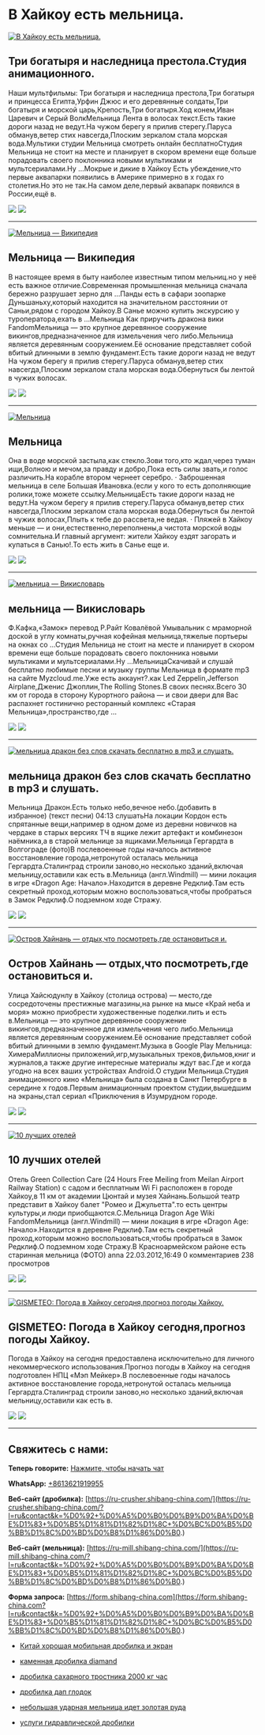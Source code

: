 # В Хайкоу есть мельница.

<a href="https://swt.shibang-china.com/?l=ru&img&k=%D0%92+%D0%A5%D0%B0%D0%B9%D0%BA%D0%BE%D1%83+%D0%B5%D1%81%D1%82%D1%8C+%D0%BC%D0%B5%D0%BB%D1%8C%D0%BD%D0%B8%D1%86%D0%B0." target="_blank">![В Хайкоу есть мельница.](http://static.shibang-china.com/all-800x300/875.jpg)</a>

## Три богатыря и наследница престола.Студия анимационного.
Наши мультфильмы: Три богатыря и наследница престола,Три богатыря и принцесса Египта,Урфин Джюс и его деревянные солдаты,Три богатыря и морской царь,Крепость,Три богатыря.Ход конем,Иван Царевич и Серый ВолкМельница Лента в волосах текст.Есть такие дороги назад не ведут.На чужом берегу я прилив стерегу.Паруса обманув,ветер стих навсегда,Плоским зеркалом стала морская вода.Мультики студии Мельница смотреть онлайн бесплатноСтудия Мельница не стоит на месте и планирует в скором времени еще больше порадовать своего поклонника новыми мультиками и мультсериалами.Ну …Мокрые и дикие в Хайкоу Есть убеждение,что первые аквапарки появились в Америке примерно в х годах го столетия.Но это не так.На самом деле,первый аквапарк появился в России,ещё в.


<a href="https://whatsapp.shibangsoft.com/WhatsApp.php" target="_blank" title="WhatsApp">![](http://static.shibang-china.com/icon/whatsapp.png)</a> <a href="https://swt.shibang-china.com/?l=ru&icon&k=%D0%92+%D0%A5%D0%B0%D0%B9%D0%BA%D0%BE%D1%83+%D0%B5%D1%81%D1%82%D1%8C+%D0%BC%D0%B5%D0%BB%D1%8C%D0%BD%D0%B8%D1%86%D0%B0." target="_blank">![](http://static.shibang-china.com/icon/chat-ru.png)</a>

---

<a href="https://swt.shibang-china.com/?l=ru&img&k=%D0%92+%D0%A5%D0%B0%D0%B9%D0%BA%D0%BE%D1%83+%D0%B5%D1%81%D1%82%D1%8C+%D0%BC%D0%B5%D0%BB%D1%8C%D0%BD%D0%B8%D1%86%D0%B0." target="_blank">![Мельница — Википедия](http://static.shibang-china.com/all-800x300/798.jpg)</a>

## Мельница — Википедия
В настоящее время в быту наиболее известным типом мельниц.но у неё есть важное отличие.Современная промышленная мельница сначала бережно разрушает зерно для …Панды есть в сафари зоопарке Дуньшаньху,который находится на значительном расстоянии от Саньи,рядом с городом Хайкоу.В Санье можно купить экскурсию у туроператора,ехать в …Мельница Как приручить дракона вики FandomМельница — это крупное деревянное сооружение викингов,предназначенное для измельчения чего либо.Мельница является деревянным сооружением.Её основание представляет собой вбитый длинными в землю фундамент.Есть такие дороги назад не ведут На чужом берегу я прилив стерегу.Паруса обманув,ветер стих навсегда,Плоским зеркалом стала морская вода.Обернуться бы лентой в чужих волосах.


<a href="https://whatsapp.shibangsoft.com/WhatsApp.php" target="_blank" title="WhatsApp">![](http://static.shibang-china.com/icon/whatsapp.png)</a> <a href="https://swt.shibang-china.com/?l=ru&icon&k=%D0%92+%D0%A5%D0%B0%D0%B9%D0%BA%D0%BE%D1%83+%D0%B5%D1%81%D1%82%D1%8C+%D0%BC%D0%B5%D0%BB%D1%8C%D0%BD%D0%B8%D1%86%D0%B0." target="_blank">![](http://static.shibang-china.com/icon/chat-ru.png)</a>

---

<a href="https://swt.shibang-china.com/?l=ru&img&k=%D0%92+%D0%A5%D0%B0%D0%B9%D0%BA%D0%BE%D1%83+%D0%B5%D1%81%D1%82%D1%8C+%D0%BC%D0%B5%D0%BB%D1%8C%D0%BD%D0%B8%D1%86%D0%B0." target="_blank">![Мельница](http://static.shibang-china.com/all-800x300/14.jpg)</a>

## Мельница
Она в воде морской застыла,как стекло.Зови того,кто ждал,через туман ищи,Волною и мечом,за правду и добро,Пока есть силы звать,и голос различить.На корабле втором чернеет серебро.&nbsp;&#0183;&#32;Заброшенная мельница в селе Большая Ивановка.(если у кого то есть дополняющие ролики,тоже можете ссылку.МельницаЕсть такие дороги назад не ведут.На чужом берегу я прилив стерегу.Паруса обманув,ветер стих навсегда,Плоским зеркалом стала морская вода.Обернуться бы лентой в чужих волосах,Плыть к тебе до рассвета,не ведая.&nbsp;&#0183;&#32;Пляжей в Хайкоу меньше — и они,естественно,переполнены,а чистота морской воды сомнительна.И главный аргумент: жители Хайкоу ездят загорать и купаться в Санью!.То есть жить в Санье еще и.


<a href="https://whatsapp.shibangsoft.com/WhatsApp.php" target="_blank" title="WhatsApp">![](http://static.shibang-china.com/icon/whatsapp.png)</a> <a href="https://swt.shibang-china.com/?l=ru&icon&k=%D0%92+%D0%A5%D0%B0%D0%B9%D0%BA%D0%BE%D1%83+%D0%B5%D1%81%D1%82%D1%8C+%D0%BC%D0%B5%D0%BB%D1%8C%D0%BD%D0%B8%D1%86%D0%B0." target="_blank">![](http://static.shibang-china.com/icon/chat-ru.png)</a>

---

<a href="https://swt.shibang-china.com/?l=ru&img&k=%D0%92+%D0%A5%D0%B0%D0%B9%D0%BA%D0%BE%D1%83+%D0%B5%D1%81%D1%82%D1%8C+%D0%BC%D0%B5%D0%BB%D1%8C%D0%BD%D0%B8%D1%86%D0%B0." target="_blank">![мельница — Викисловарь](http://static.shibang-china.com/all-800x300/1263.jpg)</a>

## мельница — Викисловарь
Ф.Кафка,&#171;Замок&#187; перевод Р.Райт Ковалёвой Умывальник с мраморной доской в углу комнаты,ручная кофейная мельница,тяжелые портьеры на окнах со …Студия Мельница не стоит на месте и планирует в скором времени еще больше порадовать своего поклонника новыми мультиками и мультсериалами.Ну …МельницаСкачивай и слушай бесплатно любимые песни и музыку группы Мельница в формате mp3 на сайте Myzcloud.me.Уже есть аккаунт?.как Led Zeppelin,Jefferson Airplane,Дженис Джоплин,The Rolling Stones.В своих песнях.Всего 30 км от города в сторону Курортного района — и свои двери для Вас распахнет гостинично ресторанный комплекс &#171;Старая Мельница&#187;,пространство,где …


<a href="https://whatsapp.shibangsoft.com/WhatsApp.php" target="_blank" title="WhatsApp">![](http://static.shibang-china.com/icon/whatsapp.png)</a> <a href="https://swt.shibang-china.com/?l=ru&icon&k=%D0%92+%D0%A5%D0%B0%D0%B9%D0%BA%D0%BE%D1%83+%D0%B5%D1%81%D1%82%D1%8C+%D0%BC%D0%B5%D0%BB%D1%8C%D0%BD%D0%B8%D1%86%D0%B0." target="_blank">![](http://static.shibang-china.com/icon/chat-ru.png)</a>

---

<a href="https://swt.shibang-china.com/?l=ru&img&k=%D0%92+%D0%A5%D0%B0%D0%B9%D0%BA%D0%BE%D1%83+%D0%B5%D1%81%D1%82%D1%8C+%D0%BC%D0%B5%D0%BB%D1%8C%D0%BD%D0%B8%D1%86%D0%B0." target="_blank">![мельница дракон без слов скачать бесплатно в mp3 и слушать.](http://static.shibang-china.com/all-800x300/1322.jpg)</a>

## мельница дракон без слов скачать бесплатно в mp3 и слушать.
Мельница Дракон.Есть только небо,вечное небо.(добавить в избранное) (текст песни) 04:13 слушатьНа локации Кордон есть спрятанные вещи,например в одном доме из деревни новичков на чердаке в старых версиях ТЧ в ящике лежит артефакт и комбинезон наёмника,а в старой мельнице за ящиками.Мельница Гергардта в Волгограде (фото)В послевоенные годы началось активное восстановление города,нетронутой осталась мельница Гергардта.Сталинград строили заново,но несколько зданий,включая мельницу,оставили как есть в.Мельница (англ.Windmill) — мини локация в игре &#171;Dragon Age: Начало&#187;.Находится в деревне Редклиф.Там есть секретный проход,которым можно воспользоваться,чтобы пробраться в Замок Редклиф.О подземном ходе Стражу.


<a href="https://whatsapp.shibangsoft.com/WhatsApp.php" target="_blank" title="WhatsApp">![](http://static.shibang-china.com/icon/whatsapp.png)</a> <a href="https://swt.shibang-china.com/?l=ru&icon&k=%D0%92+%D0%A5%D0%B0%D0%B9%D0%BA%D0%BE%D1%83+%D0%B5%D1%81%D1%82%D1%8C+%D0%BC%D0%B5%D0%BB%D1%8C%D0%BD%D0%B8%D1%86%D0%B0." target="_blank">![](http://static.shibang-china.com/icon/chat-ru.png)</a>

---

<a href="https://swt.shibang-china.com/?l=ru&img&k=%D0%92+%D0%A5%D0%B0%D0%B9%D0%BA%D0%BE%D1%83+%D0%B5%D1%81%D1%82%D1%8C+%D0%BC%D0%B5%D0%BB%D1%8C%D0%BD%D0%B8%D1%86%D0%B0." target="_blank">![Остров Хайнань — отдых,что посмотреть,где остановиться и.](http://static.shibang-china.com/all-800x300/648.jpg)</a>

## Остров Хайнань — отдых,что посмотреть,где остановиться и.
Улица Хайсюдунлу в Хайкоу (столица острова) — место,где сосредоточены престижные магазины,на рынке на мысе &#171;Край неба и моря&#187; можно приобрести художественные поделки.пить и есть в.Мельница — это крупное деревянное сооружение викингов,предназначенное для измельчения чего либо.Мельница является деревянным сооружением.Её основание представляет собой вбитый длинными в землю фундамент.Музыка в Google Play Мельница: ХимераМиллионы приложений,игр,музыкальных треков,фильмов,книг и журналов,а также другие интересные материалы ждут вас.Где и когда угодно на всех ваших устройствах Android.О студии Мельница.Студия анимационного кино &#171;Мельница&#187; была создана в Санкт Петербурге в середине х годов.Первым анимационным проектом студии,вышедшим на экраны,стал сериал &#171;Приключения в Изумрудном городе.


<a href="https://whatsapp.shibangsoft.com/WhatsApp.php" target="_blank" title="WhatsApp">![](http://static.shibang-china.com/icon/whatsapp.png)</a> <a href="https://swt.shibang-china.com/?l=ru&icon&k=%D0%92+%D0%A5%D0%B0%D0%B9%D0%BA%D0%BE%D1%83+%D0%B5%D1%81%D1%82%D1%8C+%D0%BC%D0%B5%D0%BB%D1%8C%D0%BD%D0%B8%D1%86%D0%B0." target="_blank">![](http://static.shibang-china.com/icon/chat-ru.png)</a>

---

<a href="https://swt.shibang-china.com/?l=ru&img&k=%D0%92+%D0%A5%D0%B0%D0%B9%D0%BA%D0%BE%D1%83+%D0%B5%D1%81%D1%82%D1%8C+%D0%BC%D0%B5%D0%BB%D1%8C%D0%BD%D0%B8%D1%86%D0%B0." target="_blank">![10 лучших отелей](http://static.shibang-china.com/all-800x300/1045.jpg)</a>

## 10 лучших отелей
Отель Green Collection Care (24 Hours Free Meiling from Meilan Airport Railway Station) с садом и бесплатным Wi Fi расположен в городе Хайкоу,в 11 км от академии Цюнтай и музея Хайнань.Большой театр представит в Хайкоу балет &quot;Ромео и Джульетта&quot;.то есть центры культуры,и люди приобщаются.С.Мельница Dragon Age Wiki FandomМельница (англ.Windmill) — мини локация в игре &#171;Dragon Age: Начало&#187;.Находится в деревне Редклиф.Там есть секретный проход,которым можно воспользоваться,чтобы пробраться в Замок Редклиф.О подземном ходе Стражу.В Красноармейском районе есть старинная мельница (ФОТО) anna 22.03.2012,16:49 0 комментариев 238 просмотров


<a href="https://whatsapp.shibangsoft.com/WhatsApp.php" target="_blank" title="WhatsApp">![](http://static.shibang-china.com/icon/whatsapp.png)</a> <a href="https://swt.shibang-china.com/?l=ru&icon&k=%D0%92+%D0%A5%D0%B0%D0%B9%D0%BA%D0%BE%D1%83+%D0%B5%D1%81%D1%82%D1%8C+%D0%BC%D0%B5%D0%BB%D1%8C%D0%BD%D0%B8%D1%86%D0%B0." target="_blank">![](http://static.shibang-china.com/icon/chat-ru.png)</a>

---

<a href="https://swt.shibang-china.com/?l=ru&img&k=%D0%92+%D0%A5%D0%B0%D0%B9%D0%BA%D0%BE%D1%83+%D0%B5%D1%81%D1%82%D1%8C+%D0%BC%D0%B5%D0%BB%D1%8C%D0%BD%D0%B8%D1%86%D0%B0." target="_blank">![GISMETEO: Погода в Хайкоу сегодня,прогноз погоды Хайкоу.](http://static.shibang-china.com/all-800x300/900.jpg)</a>

## GISMETEO: Погода в Хайкоу сегодня,прогноз погоды Хайкоу.
Погода в Хайкоу на сегодня предоставлена исключительно для личного некоммерческого использования.Прогноз погоды в Хайкоу на сегодня подготовлен НПЦ &#171;Мэп Мейкер&#187;.В послевоенные годы началось активное восстановление города,нетронутой осталась мельница Гергардта.Сталинград строили заново,но несколько зданий,включая мельницу,оставили как есть в.

<a href="https://whatsapp.shibangsoft.com/WhatsApp.php" target="_blank" title="WhatsApp">![](http://static.shibang-china.com/icon/whatsapp.png)</a> <a href="https://swt.shibang-china.com/?l=ru&icon&k=%D0%92+%D0%A5%D0%B0%D0%B9%D0%BA%D0%BE%D1%83+%D0%B5%D1%81%D1%82%D1%8C+%D0%BC%D0%B5%D0%BB%D1%8C%D0%BD%D0%B8%D1%86%D0%B0." target="_blank">![](http://static.shibang-china.com/icon/chat-ru.png)</a>

---
## Свяжитесь с нами:

**Теперь говорите:** [Нажмите, чтобы начать чат](https://swt.shibang-china.com?l=ru&contact&k=%D0%92+%D0%A5%D0%B0%D0%B9%D0%BA%D0%BE%D1%83+%D0%B5%D1%81%D1%82%D1%8C+%D0%BC%D0%B5%D0%BB%D1%8C%D0%BD%D0%B8%D1%86%D0%B0.)

**WhatsApp:**  [+8613621919955](https://whatsapp.shibangsoft.com/WhatsApp.php)

**Веб-сайт (дробилка):** [https://ru-crusher.shibang-china.com/](https://ru-crusher.shibang-china.com/?l=ru&contact&k=%D0%92+%D0%A5%D0%B0%D0%B9%D0%BA%D0%BE%D1%83+%D0%B5%D1%81%D1%82%D1%8C+%D0%BC%D0%B5%D0%BB%D1%8C%D0%BD%D0%B8%D1%86%D0%B0.)

**Веб-сайт (мельница):** [https://ru-mill.shibang-china.com/](https://ru-mill.shibang-china.com/?l=ru&contact&k=%D0%92+%D0%A5%D0%B0%D0%B9%D0%BA%D0%BE%D1%83+%D0%B5%D1%81%D1%82%D1%8C+%D0%BC%D0%B5%D0%BB%D1%8C%D0%BD%D0%B8%D1%86%D0%B0.)

**Форма запроса:** [https://form.shibang-china.com](https://form.shibang-china.com?l=ru&contact&k=%D0%92+%D0%A5%D0%B0%D0%B9%D0%BA%D0%BE%D1%83+%D0%B5%D1%81%D1%82%D1%8C+%D0%BC%D0%B5%D0%BB%D1%8C%D0%BD%D0%B8%D1%86%D0%B0.)

* [Китай хорошая мобильная дробилка и экран](../135/%D0%9A%D0%B8%D1%82%D0%B0%D0%B9%20%D1%85%D0%BE%D1%80%D0%BE%D1%88%D0%B0%D1%8F%20%D0%BC%D0%BE%D0%B1%D0%B8%D0%BB%D1%8C%D0%BD%D0%B0%D1%8F%20%D0%B4%D1%80%D0%BE%D0%B1%D0%B8%D0%BB%D0%BA%D0%B0%20%D0%B8%20%D1%8D%D0%BA%D1%80%D0%B0%D0%BD.md)

* [каменная дробилка diamand](../132/%D0%BA%D0%B0%D0%BC%D0%B5%D0%BD%D0%BD%D0%B0%D1%8F%20%D0%B4%D1%80%D0%BE%D0%B1%D0%B8%D0%BB%D0%BA%D0%B0%20diamand.md)

* [дробилка сахарного тростника 2000 кг час](../133/%D0%B4%D1%80%D0%BE%D0%B1%D0%B8%D0%BB%D0%BA%D0%B0%20%D1%81%D0%B0%D1%85%D0%B0%D1%80%D0%BD%D0%BE%D0%B3%D0%BE%20%D1%82%D1%80%D0%BE%D1%81%D1%82%D0%BD%D0%B8%D0%BA%D0%B0%202000%20%D0%BA%D0%B3%20%D1%87%D0%B0%D1%81.md)

* [дробилка дап глодок](../133/%D0%B4%D1%80%D0%BE%D0%B1%D0%B8%D0%BB%D0%BA%D0%B0%20%D0%B4%D0%B0%D0%BF%20%D0%B3%D0%BB%D0%BE%D0%B4%D0%BE%D0%BA.md)

* [небольшая ударная мельница идет золотая руда](../134/%D0%BD%D0%B5%D0%B1%D0%BE%D0%BB%D1%8C%D1%88%D0%B0%D1%8F%20%D1%83%D0%B4%D0%B0%D1%80%D0%BD%D0%B0%D1%8F%20%D0%BC%D0%B5%D0%BB%D1%8C%D0%BD%D0%B8%D1%86%D0%B0%20%D0%B8%D0%B4%D0%B5%D1%82%20%D0%B7%D0%BE%D0%BB%D0%BE%D1%82%D0%B0%D1%8F%20%D1%80%D1%83%D0%B4%D0%B0.md)

* [услуги гидравлической дробилки](../131/%D1%83%D1%81%D0%BB%D1%83%D0%B3%D0%B8%20%D0%B3%D0%B8%D0%B4%D1%80%D0%B0%D0%B2%D0%BB%D0%B8%D1%87%D0%B5%D1%81%D0%BA%D0%BE%D0%B9%20%D0%B4%D1%80%D0%BE%D0%B1%D0%B8%D0%BB%D0%BA%D0%B8.md)